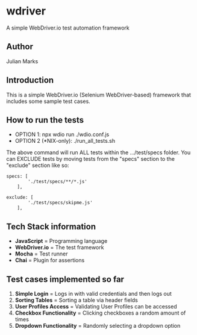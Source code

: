 # wdriver
A simple WebDriver.io test automation framework

## Author
Julian Marks

## Introduction
This is a simple WebDriver.io (Selenium WebDriver-based) framework that includes some sample test cases.

## How to run the tests
<UL>
<LI>OPTION 1: npx wdio run ./wdio.conf.js</LI>
<LI>OPTION 2 (*NIX-only): ./run_all_tests.sh</LI>
</UL>
The above command will run ALL tests within the .../test/specs folder. You can EXCLUDE tests by moving tests from the "specs" section to the "exclude" section like so:

```
specs: [
        './test/specs/**/*.js'
    ],

exclude: [
        './test/specs/skipme.js'
    ],
```

## Tech Stack information
- <B>JavaScript</B> = Programming language
- <B>WebDriver.io</B> = The test framework
- <B>Mocha</B> = Test runner
- <B>Chai</B> = Plugin for assertions

## Test cases implemented so far
<OL> 
<LI><B>Simple Login</B> = Logs in with valid credentials and then logs out
<LI><B>Sorting Tables</B> = Sorting a table via header fields
<LI><B>User Profiles Access</B> = Validating User Profiles can be accessed
<LI><B>Checkbox Functionality</B> = Clicking checkboxes a random amount of times
<LI><B>Dropdown Functionality</B> = Randomly selecting a dropdown option
</OL> 
